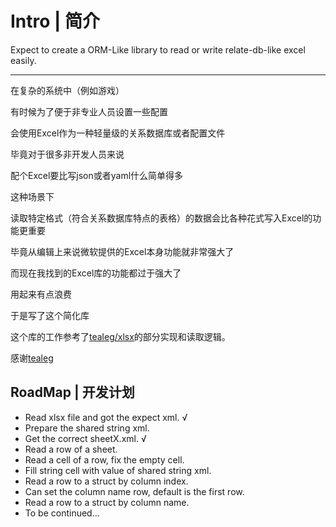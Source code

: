 # Intro | 简介

Expect to create a ORM-Like library to read or write relate-db-like excel easily.

---

在复杂的系统中（例如游戏）

有时候为了便于非专业人员设置一些配置

会使用Excel作为一种轻量级的关系数据库或者配置文件

毕竟对于很多非开发人员来说

配个Excel要比写json或者yaml什么简单得多

这种场景下

读取特定格式（符合关系数据库特点的表格）的数据会比各种花式写入Excel的功能更重要

毕竟从编辑上来说微软提供的Excel本身功能就非常强大了

而现在我找到的Excel库的功能都过于强大了

用起来有点浪费

于是写了这个简化库

这个库的工作参考了[tealeg/xlsx](github.com/tealeg/xlsx)的部分实现和读取逻辑。

感谢[tealeg](github.com/tealeg)

## RoadMap | 开发计划

+ Read xlsx file and got the expect xml. √
+ Prepare the shared string xml.
+ Get the correct sheetX.xml. √
+ Read a row of a sheet.
+ Read a cell of a row, fix the empty cell.
+ Fill string cell with value of shared string xml.
+ Read a row to a struct by column index.
+ Can set the column name row, default is the first row.
+ Read a row to a struct by column name.
+ To be continued...

